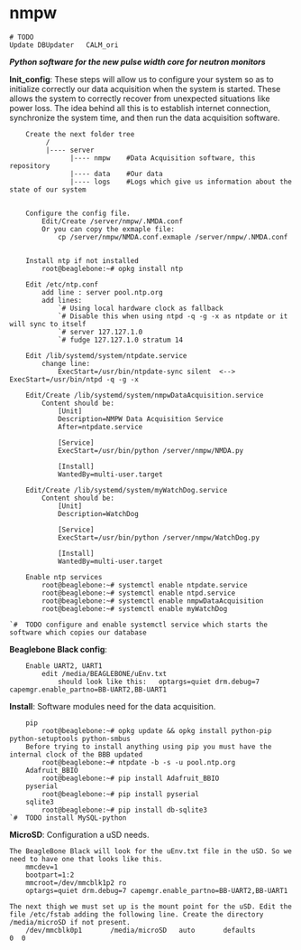 nmpw
====
    # TODO        
    Update DBUpdater   CALM_ori 

***Python software for the new pulse width core for neutron monitors***


**Init_config**: These steps will allow us to configure your system so as to initialize correctly our data acquisition when the system is started. These allows the system to correctly recover from unexpected situations like power loss. The idea behind all this is to establish internet connection, synchronize the system time, and then run the data acquisition software.

        Create the next folder tree
             /
             |---- server
                   |---- nmpw    #Data Acquisition software, this repository
                   |---- data    #Our data
                   |---- logs    #Logs which give us information about the state of our system


        Configure the config file.
            Edit/Create /server/nmpw/.NMDA.conf
            Or you can copy the exmaple file:
                cp /server/nmpw/NMDA.conf.exmaple /server/nmpw/.NMDA.conf


        Install ntp if not installed
            root@beaglebone:~# opkg install ntp 

        Edit /etc/ntp.conf
            add line : server pool.ntp.org
            add lines:
                `# Using local hardware clock as fallback
                `# Disable this when using ntpd -q -g -x as ntpdate or it will sync to itself
                `# server 127.127.1.0 
                `# fudge 127.127.1.0 stratum 14
        
        Edit /lib/systemd/system/ntpdate.service
            change line:
                ExecStart=/usr/bin/ntpdate-sync silent  <-->  ExecStart=/usr/bin/ntpd -q -g -x

        Edit/Create /lib/systemd/system/nmpwDataAcquisition.service
            Content should be:
        	    [Unit]
        	    Description=NMPW Data Acquisition Service
        	    After=ntpdate.service

        	    [Service]
        	    ExecStart=/usr/bin/python /server/nmpw/NMDA.py

        	    [Install]
        	    WantedBy=multi-user.target

        Edit/Create /lib/systemd/system/myWatchDog.service
            Content should be:
        	    [Unit]
        	    Description=WatchDog

        	    [Service]
        	    ExecStart=/usr/bin/python /server/nmpw/WatchDog.py

        	    [Install]
        	    WantedBy=multi-user.target

        Enable ntp services
            root@beaglebone:~# systemctl enable ntpdate.service
            root@beaglebone:~# systemctl enable ntpd.service
            root@beaglebone:~# systemctl enable nmpwDataAcquisition
            root@beaglebone:~# systemctl enable myWatchDog

	`#  TODO configure and enable systemctl service which starts the software which copies our database  


**Beaglebone Black config**:

        Enable UART2, UART1 
            edit /media/BEAGLEBONE/uEnv.txt
                should look like this:   optargs=quiet drm.debug=7 capemgr.enable_partno=BB-UART2,BB-UART1 


**Install**: Software modules need for the data acquisition.

        pip
            root@beaglebone:~# opkg update && opkg install python-pip python-setuptools python-smbus	
        Before trying to install anything using pip you must have the internal clock of the BBB updated
            root@beaglebone:~# ntpdate -b -s -u pool.ntp.org
        Adafruit_BBIO
            root@beaglebone:~# pip install Adafruit_BBIO
        pyserial
            root@beaglebone:~# pip install pyserial
        sqlite3
            root@beaglebone:~# pip install db-sqlite3
	`#  TODO install MySQL-python
	
**MicroSD**: Configuration a uSD needs.

	The BeagleBone Black will look for the uEnv.txt file in the uSD. So we need to have one that looks like this.
		mmcdev=1
		bootpart=1:2
		mmcroot=/dev/mmcblk1p2 ro
		optargs=quiet drm.debug=7 capemgr.enable_partno=BB-UART2,BB-UART1 

	The next thigh we must set up is the mount point for the uSD. Edit the file /etc/fstab adding the following line. Create the directory /media/microSD if not present.
		/dev/mmcblk0p1       /media/microSD	  auto	     defaults		   0  0

